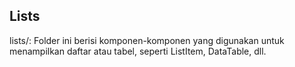 ## Lists

lists/: Folder ini berisi komponen-komponen yang digunakan untuk menampilkan daftar atau tabel, seperti ListItem, DataTable, dll.
